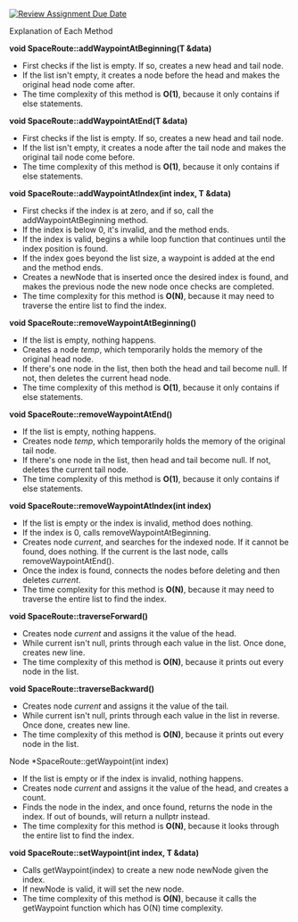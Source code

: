 [![Review Assignment Due Date](https://classroom.github.com/assets/deadline-readme-button-22041afd0340ce965d47ae6ef1cefeee28c7c493a6346c4f15d667ab976d596c.svg)](https://classroom.github.com/a/j-DzvjBA)


Explanation of Each Method


**void SpaceRoute<T>::addWaypointAtBeginning(T &data)**
* First checks if the list is empty. If so, creates a new head and tail node.
* If the list isn't empty, it creates a node before the head and makes the original head node come after.
* The time complexity of this method is **O(1)**, because it only contains if else statements.

**void SpaceRoute<T>::addWaypointAtEnd(T &data)**
* First checks if the list is empty. If so, creates a new head and tail node.
* If the list isn't empty, it creates a node after the tail node and makes the original tail node come before.
* The time complexity of this method is **O(1)**, because it only contains if else statements.

**void SpaceRoute<T>::addWaypointAtIndex(int index, T &data)**
* First checks if the index is at zero, and if so, call the addWaypointAtBeginning method.
* If the index is below 0, it's invalid, and the method ends.
* If the index is valid, begins a while loop function that continues until the index position is found.
* If the index goes beyond the list size, a waypoint is added at the end and the method ends.
* Creates a newNode that is inserted once the desired index is found, and makes the previous node the new node once checks are completed.
* The time complexity for this method is **O(N)**, because it may need to traverse the entire list to find the index.

**void SpaceRoute<T>::removeWaypointAtBeginning()**
* If the list is empty, nothing happens.
* Creates a node *temp*, which temporarily holds the memory of the original head node.
* If there's one node in the list, then both the head and tail become null. If not, then deletes the current head node.
* The time complexity of this method is **O(1)**, because it only contains if else statements.

**void SpaceRoute<T>::removeWaypointAtEnd()**
* If the list is empty, nothing happens.
* Creates node *temp*, which temporarily holds the memory of the original tail node.
* If there's one node in the list, then head and tail become null. If not, deletes the current tail node.
* The time complexity of this method is **O(1)**, because it only contains if else statements.

**void SpaceRoute<T>::removeWaypointAtIndex(int index)**
* If the list is empty or the index is invalid, method does nothing.
* If the index is 0, calls removeWaypointAtBeginning.
* Creates node *current*, and searches for the indexed node. If it cannot be found, does nothing. If the current is the last node, calls removeWaypointAtEnd().
* Once the index is found, connects the nodes before deleting and then deletes *current*.
* The time complexity for this method is **O(N)**, because it may need to traverse the entire list to find the index.

**void SpaceRoute<T>::traverseForward()**
* Creates node *current* and assigns it the value of the head.
* While current isn't null, prints through each value in the list. Once done, creates new line.
* The time complexity of this method is **O(N)**, because it prints out every node in the list.

**void SpaceRoute<T>::traverseBackward()**
* Creates node *current* and assigns it the value of the tail.
* While current isn't null, prints through each value in the list in reverse. Once done, creates new line.
* The time complexity of this method is **O(N)**, because it prints out every node in the list.

Node<T> *SpaceRoute<T>::getWaypoint(int index)
* If the list is empty or if the index is invalid, nothing happens.
* Creates node *current* and assigns it the value of the head, and creates a count.
* Finds the node in the index, and once found, returns the node in the index. If out of bounds, will return a nullptr instead.
* The time complexity for this method is **O(N)**, because it looks through the entire list to find the index.

**void SpaceRoute<T>::setWaypoint(int index, T &data)**
* Calls getWaypoint(index) to create a new node newNode given the index.
* If newNode is valid, it will set the new node.
* The time complexity of this method is **O(N)**, because it calls the getWaypoint function which has O(N) time complexity.